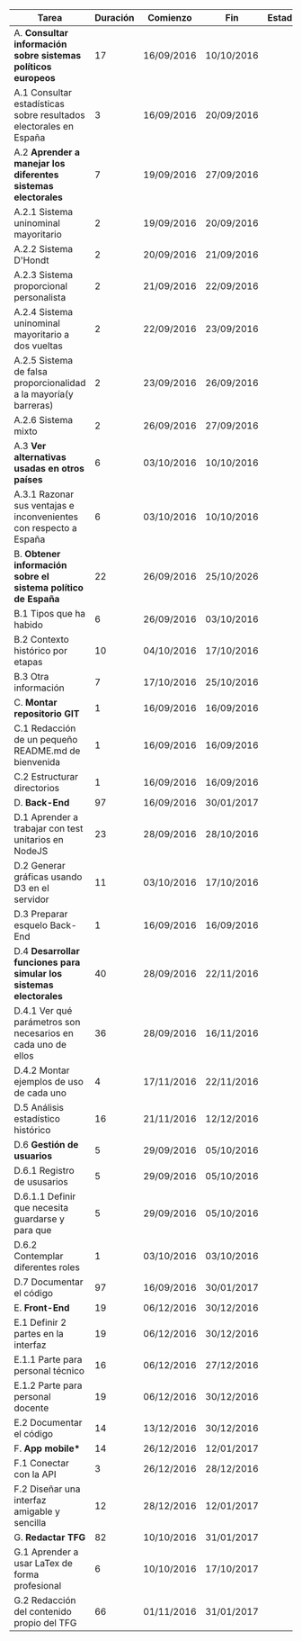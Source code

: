 | Tarea 													        | Duración | Comienzo   | Fin        | Estado |
| ----------------------------------------------------------------- | -------- | ---------- | ---------- | ------ |
| A. __Consultar información sobre sistemas políticos europeos__    | 17       | 16/09/2016 | 10/10/2016 | 		  |
| A.1 Consultar estadísticas sobre resultados electorales en España |  3       | 16/09/2016 | 20/09/2016 | 		  |
| A.2 __Aprender a manejar los diferentes sistemas electorales__	|  7	   | 19/09/2016 | 27/09/2016 | 		  |
| A.2.1 Sistema uninominal mayoritario								|  2	   | 19/09/2016 | 20/09/2016 | 		  |
| A.2.2 Sistema D'Hondt												|  2	   | 20/09/2016 | 21/09/2016 | 		  |
| A.2.3 Sistema proporcional personalista							|  2	   | 21/09/2016 | 22/09/2016 | 		  |
| A.2.4 Sistema uninominal mayoritario a dos vueltas				|  2 	   | 22/09/2016 | 23/09/2016 | 		  |
| A.2.5 Sistema de falsa proporcionalidad a la mayoría(y barreras)  |  2	   | 23/09/2016 | 26/09/2016 | 		  |
| A.2.6 Sistema mixto												|  2	   | 26/09/2016 | 27/09/2016 | 		  |
| A.3 __Ver alternativas usadas en otros países__					|  6	   | 03/10/2016 | 10/10/2016 | 		  |
| A.3.1 Razonar sus ventajas e inconvenientes con respecto a España |  6	   | 03/10/2016 | 10/10/2016 | 		  |
| B. __Obtener información sobre el sistema político de España__ 	| 22	   | 26/09/2016 | 25/10/2026 | 		  |
| B.1 Tipos que ha habido											|  6	   | 26/09/2016 | 03/10/2016 | 		  |
| B.2 Contexto histórico por etapas									| 10	   | 04/10/2016 | 17/10/2016 | 		  |
| B.3 Otra información												|  7	   | 17/10/2016 | 25/10/2016 | 		  |
| C. __Montar repositorio GIT__										|  1 	   | 16/09/2016 | 16/09/2016 | 		  |
| C.1 Redacción de un pequeño README.md de bienvenida				|  1	   | 16/09/2016 | 16/09/2016 | 		  |
| C.2 Estructurar directorios										|  1	   | 16/09/2016 | 16/09/2016 | 		  |
| D. __Back-End__													| 97	   | 16/09/2016 | 30/01/2017 | 		  |
| D.1 Aprender a trabajar con test unitarios en NodeJS				| 23	   | 28/09/2016 | 28/10/2016 | 		  |
| D.2 Generar gráficas usando D3 en el servidor						| 11 	   | 03/10/2016 | 17/10/2016 | 		  |
| D.3 Preparar esquelo Back-End 									|  1 	   | 16/09/2016 | 16/09/2016 | 		  |
| D.4 __Desarrollar funciones para simular los sistemas electorales__ | 40	   | 28/09/2016 | 22/11/2016 | 		  |
| D.4.1 Ver qué parámetros son necesarios en cada uno de ellos	 	| 36	   | 28/09/2016 | 16/11/2016 | 		  |
| D.4.2 Montar ejemplos de uso de cada uno 							|  4       | 17/11/2016 | 22/11/2016 | 		  |
| D.5 Análisis estadístico histórico								| 16       | 21/11/2016 | 12/12/2016 | 		  |
| D.6 __Gestión de usuarios__										|  5 	   | 29/09/2016 | 05/10/2016 | 		  |
| D.6.1 Registro de ususarios										|  5 	   | 29/09/2016 | 05/10/2016 | 		  |
| D.6.1.1 Definir que necesita guardarse y para que					|  5	   | 29/09/2016 | 05/10/2016 | 		  |
| D.6.2 Contemplar diferentes roles									|  1  	   | 03/10/2016 | 03/10/2016 | 		  |
| D.7 Documentar el código										    | 97       | 16/09/2016 | 30/01/2017 | 		  |
| E. __Front-End__													| 19	   | 06/12/2016 | 30/12/2016 | 		  |
| E.1 Definir 2 partes en la interfaz								| 19 	   | 06/12/2016 | 30/12/2016 | 		  |
| E.1.1 Parte para personal técnico									| 16       | 06/12/2016 | 27/12/2016 | 		  |
| E.1.2 Parte para personal docente								    | 19 	   | 06/12/2016 | 30/12/2016 | 		  |
| E.2 Documentar el código											| 14	   | 13/12/2016 | 30/12/2016 | 		  |
| F. __App mobile*__												| 14 	   | 26/12/2016 | 12/01/2017 | 		  |
| F.1 Conectar con la API											|  3 	   | 26/12/2016 | 28/12/2016 | 		  |
| F.2 Diseñar una interfaz amigable y sencilla						| 12	   | 28/12/2016 | 12/01/2017 | 		  |
| G. __Redactar TFG__ 												| 82 	   | 10/10/2016 | 31/01/2017 | 		  |
| G.1 Aprender a usar LaTex de forma profesional					|  6       | 10/10/2016 | 17/10/2017 | 		  |
| G.2 Redacción del contenido propio del TFG						| 66	   | 01/11/2016 | 31/01/2017 | 		  |